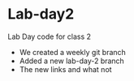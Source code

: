 # Lab-day2

Lab Day code for class 2 

- We created a weekly git branch 
- Added a new lab-day-2 branch
- The new links and what not
